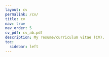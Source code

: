 ```yaml
---
layout: cv
permalink: /cv/
title: cv
nav: true
nav_order: 5
cv_pdf: cv_ab.pdf
description: My resume/curriculum vitae (CV).
toc:
  sidebar: left
---
```


